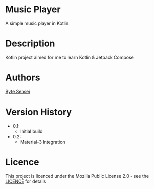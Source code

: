 # Music Player
A simple music player in Kotlin.

# Description
Kotlin project aimed for me to learn Kotlin & Jetpack Compose

# Authors
[Byte Sensei](https://github.com/bytesenseidk)

# Version History
- 0.1:
  * Initial build
- 0.2:
  * Material-3 Integration
   
# Licence
This project is licenced under the Mozilla Public License 2.0 - see the [LICENCE](https://github.com/LarsRosenkilde/MusicPlayer/blob/master/LICENCE) for details
